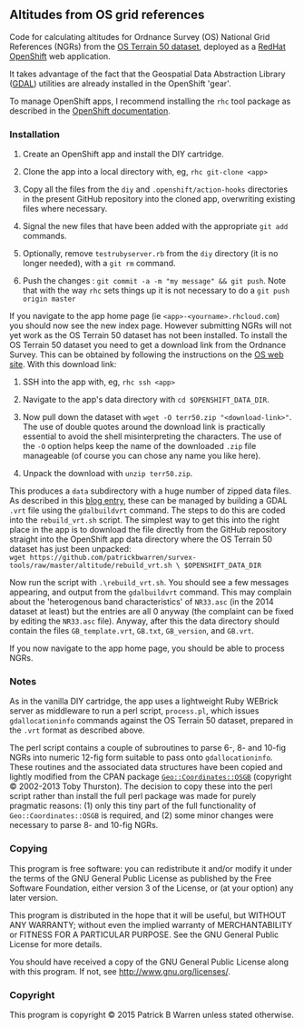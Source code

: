 ## Altitudes from OS grid references

Code for calculating altitudes for Ordnance Survey (OS) National Grid
References (NGRs) from the [OS Terrain 50
dataset](http://www.ordnancesurvey.co.uk/business-and-government/products/terrain-50.html
"OS website link"), deployed as a [RedHat
OpenShift](https://www.openshift.com/ "OpenShift website") web
application.

It takes advantage of the fact that the Geospatial Data Abstraction
Library ([GDAL](http://gdal.osgeo.org/ "GDAL website")) utilities are
already installed in the OpenShift 'gear'.

To manage OpenShift apps, I recommend installing the `rhc` tool
package as described in the [OpenShift
documentation](https://developers.openshift.com/en/managing-client-tools.html
"Installing the OpenShift Client Tools").

### Installation

1. Create an OpenShift app and install the DIY cartridge.

2. Clone the app into a local directory with, eg, `rhc git-clone <app>`

3. Copy all the files from the `diy` and `.openshift/action-hooks`
directories in the present GitHub repository into the cloned app,
overwriting existing files where necessary.

4. Signal the new files that have been added with the appropriate `git
add` commands.

5. Optionally, remove `testrubyserver.rb` from the `diy` directory
(it is no longer needed), with a `git rm` command.

6. Push the changes : `git commit -a -m "my message" && git push`.
Note that with the way `rhc` sets things up it is not necessary to do
a `git push origin master`

If you navigate to the app home page (ie
`<app>-<yourname>.rhcloud.com`) you should now see the new index page.
However submitting NGRs will not yet work as the OS Terrain 50 dataset
has not been installed.  To install the OS Terrain 50 dataset you need
to get a download link from the Ordnance Survey.  This can be obtained
by following the instructions on the [OS web
site](https://www.ordnancesurvey.co.uk/opendatadownload/products.html
"OS OpenData download").  With this download link:

1. SSH into the app with, eg, `rhc ssh <app>`

2. Navigate to the app's data directory with `cd $OPENSHIFT_DATA_DIR`.

3. Now pull down the dataset with `wget -O terr50.zip
"<download-link>"`.  The use of double quotes around the download link
is practically essential to avoid the shell misinterpreting the
characters.  The use of the `-O` option helps keep the name of the
downloaded `.zip` file manageable (of course you can chose any name
you like here).

4. Unpack the download with `unzip terr50.zip`.

This produces a `data` subdirectory with a huge number of zipped data
files.  As described in this [blog
entry](http://www.landscape-laboratory.org/2013/06/19/getting-started-with-os-terrain-50-elevation-data/
"Landscape Laboratory blog"), these can be managed by building a GDAL
`.vrt` file using the `gdalbuildvrt` command.  The steps to do this
are coded into the `rebuild_vrt.sh` script.  The simplest way to get
this into the right place in the app is to download the file directly from the
GitHub repository straight into the OpenShift app data directory where
the OS Terrain 50 dataset has just been unpacked:  
`wget https://github.com/patrickbwarren/survex-tools/raw/master/altitude/rebuild_vrt.sh \
$OPENSHIFT_DATA_DIR`

Now run the script with `.\rebuild_vrt.sh`.  You should see a few
messages appearing, and output from the `gdalbuildvrt` command.  This
may complain about the 'heterogenous band characteristics' of
`NR33.asc` (in the 2014 dataset at least) but the entries are all 0
anyway (the complaint can be fixed by editing the `NR33.asc` file).
Anyway, after this the data directory should contain the files
`GB_template.vrt`, `GB.txt`, `GB_version`, and `GB.vrt`.

If you now navigate to the app home page, you should be able to process NGRs.

### Notes

As in the vanilla DIY cartridge, the app uses a lightweight Ruby
WEBrick server as middleware to run a perl script, `process.pl`, which
issues `gdallocationinfo` commands against the OS Terrain 50 dataset,
prepared in the `.vrt` format as described above.

The perl script contains a couple of subroutines to parse 6-, 8- and
10-fig NGRs into numeric 12-fig form suitable to pass onto
`gdallocationinfo`.  These routines and the associated data structures
have been copied and lightly modified from the CPAN package
[`Geo::Coordinates::OSGB`](https://metacpan.org/pod/Geo::Coordinates::OSGB
"metaCPAN link") (copyright &copy; 2002-2013 Toby Thurston).  The
decision to copy these into the perl script rather than install the
full perl package was made for purely pragmatic reasons: (1) only this
tiny part of the full functionality of `Geo::Coordinates::OSGB` is
required, and (2) some minor changes were necessary to parse 8- and
10-fig NGRs.

### Copying

This program is free software: you can redistribute it and/or modify
it under the terms of the GNU General Public License as published by
the Free Software Foundation, either version 3 of the License, or
(at your option) any later version.

This program is distributed in the hope that it will be useful, but
WITHOUT ANY WARRANTY; without even the implied warranty of
MERCHANTABILITY or FITNESS FOR A PARTICULAR PURPOSE.  See the GNU
General Public License for more details.

You should have received a copy of the GNU General Public License
along with this program.  If not, see
<http://www.gnu.org/licenses/>.

### Copyright

This program is copyright &copy; 2015 Patrick B Warren unless stated otherwise.
